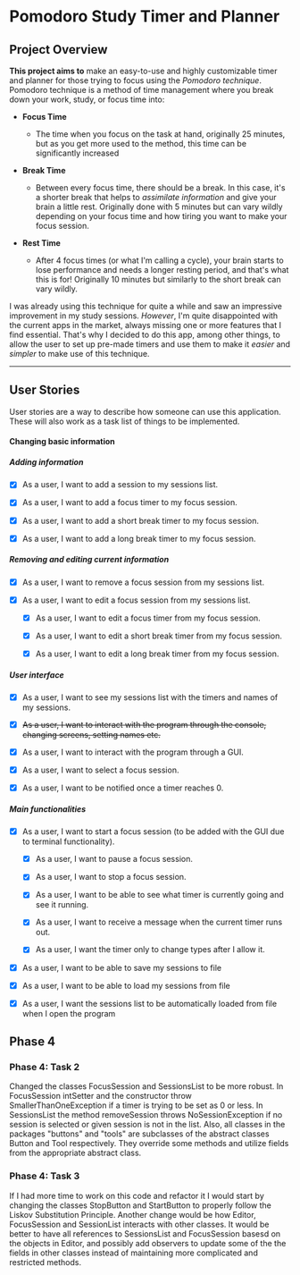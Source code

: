 # Pomodoro Study Timer and Planner

## Project Overview

 **This project aims to** make an easy-to-use and highly customizable timer and planner for those trying to focus using 
 the *Pomodoro technique*. Pomodoro technique is a method of time management where you break down your work, study, or 
 focus time into:

- **Focus Time**
   - The time when you focus on the task at hand, originally 25 minutes, but as you get more used to the method, this 
   time can be significantly increased
   
- **Break Time**
   -  Between every focus time, there should be a break. In this case, it's a shorter break that helps to *assimilate 
    information* and give your brain a little rest. Originally done with 5 minutes but can vary wildly depending on your 
    focus time and how tiring you want to make your focus session.
    
- **Rest Time**
    - After 4 focus times (or what I'm calling a cycle), your brain starts to lose performance and needs a longer 
    resting period, and that's what this is for! Originally 10 minutes but similarly to the short break can vary wildly.
     

 I was already using this technique for quite a while and saw an impressive improvement in my study sessions. *However*, 
 I'm quite disappointed with the current apps in the market, always missing one or more features that I find essential. 
 That's why I decided to do this app, among other things, to allow the user to set up pre-made timers and use them to 
 make it *easier* and *simpler* to make use of this technique.
 
 ---
 
## User Stories
User stories are a way to describe how someone can use this application. These will also work as a task list of things 
to be implemented.

#### Changing basic information

##### Adding information
- [X] As a user, I want to add a session to my sessions list.

- [X] As a user, I want to add a focus timer to my focus session.
- [X] As a user, I want to add a short break timer to my focus session.
- [X] As a user, I want to add a long break timer to my focus session.

##### Removing and editing current information 
- [X] As a user, I want to remove a focus session from my sessions list.

- [X] As a user, I want to edit a focus session from my sessions list.
    - [X] As a user, I want to edit a focus timer from my focus session.
    
    - [X] As a user, I want to edit a short break timer from my focus session.
    - [X] As a user, I want to edit a long break timer from my focus session.

    
##### User interface
- [X] As a user, I want to see my sessions list with the timers and names of my sessions.

- [X] ~~As a user, I want to interact with the program through the console, changing screens, setting names etc.~~
- [X] As a user, I want to interact with the program through a GUI.
- [X] As a user, I want to select a focus session.
- [X] As a user, I want to be notified once a timer reaches 0. 

##### Main functionalities
- [X] As a user, I want to start a focus session (to be added with the GUI due to terminal functionality).

   - [X] As a user, I want to pause a focus session.
   
   - [X] As a user, I want to stop a focus session.
   - [X] As a user, I want to be able to see what timer is currently going and see it running.
   - [X] As a user, I want to receive a message when the current timer runs out.
   - [X] As a user, I want the timer only to change types after I allow it.
   
- [X] As a user, I want to be able to save my sessions to file
   
- [X] As a user, I want to be able to load my sessions from file

- [X] As a user, I want the sessions list to be automatically loaded from file when I open the program

## Phase 4

### Phase 4: Task 2

Changed the classes FocusSession and SessionsList to be more robust. In FocusSession intSetter and the constructor
throw SmallerThanOneException if a timer is trying to be set as 0 or less. In SessionsList the method removeSession
throws NoSessionException if no session is selected or given session is not in the list. Also, all classes in the 
packages "buttons" and "tools" are subclasses of the abstract classes Button and Tool respectively. They override some 
methods and utilize fields from the appropriate abstract class.

### Phase 4: Task 3

If I had more time to work on this code and refactor it I would start by changing the classes StopButton and StartButton
to properly follow the Liskov Substitution Principle. Another change would be how Editor, FocusSession and SessionList
interacts with other classes. It would be better to have all references to SessionsList and FocusSession basesd on the
objects in Editor, and possibly add observers to update some of the the fields in other classes instead of maintaining 
more complicated and restricted methods.

